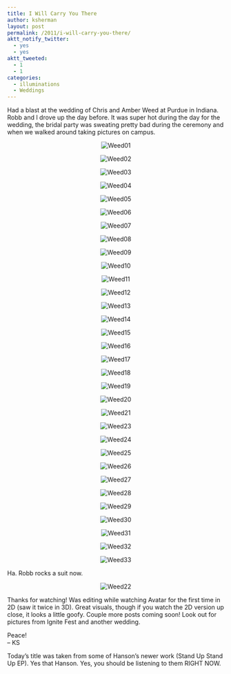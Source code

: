 ```yaml
---
title: I Will Carry You There
author: ksherman
layout: post
permalink: /2011/i-will-carry-you-there/
aktt_notify_twitter:
  - yes
  - yes
aktt_tweeted:
  - 1
  - 1
categories:
  - illuminations
  - Weddings
---
```

Had a blast at the wedding of Chris and Amber Weed at Purdue in Indiana. Robb and I drove up the day before. It was super hot during the day for the wedding, the bridal party was sweating pretty bad during the ceremony and when we walked around taking pictures on campus.

<p align="center">
  <img src="https://s3-us-west-2.amazonaws.com/assets.kshermphoto.com/2011PostsImages/August/WeedWedding-01.jpg" alt="Weed01" />
</p>

<p align="center">
  <img src="https://s3-us-west-2.amazonaws.com/assets.kshermphoto.com/2011PostsImages/August/WeedWedding-02.jpg" alt="Weed02" />
</p>

<p align="center">
  <img src="https://s3-us-west-2.amazonaws.com/assets.kshermphoto.com/2011PostsImages/August/WeedWedding-03.jpg" alt="Weed03" />
</p>

<p align="center">
  <img src="https://s3-us-west-2.amazonaws.com/assets.kshermphoto.com/2011PostsImages/August/WeedWedding-04.jpg" alt="Weed04" />
</p>

<p align="center">
  <img src="https://s3-us-west-2.amazonaws.com/assets.kshermphoto.com/2011PostsImages/August/WeedWedding-05.jpg" alt="Weed05" />
</p>

<p align="center">
  <img src="https://s3-us-west-2.amazonaws.com/assets.kshermphoto.com/2011PostsImages/August/WeedWedding-06.jpg" alt="Weed06" />
</p>

<p align="center">
  <img src="https://s3-us-west-2.amazonaws.com/assets.kshermphoto.com/2011PostsImages/August/WeedWedding-07.jpg" alt="Weed07" />
</p>

<p align="center">
  <img src="https://s3-us-west-2.amazonaws.com/assets.kshermphoto.com/2011PostsImages/August/WeedWedding-08.jpg" alt="Weed08" />
</p>

<p align="center">
  <img src="https://s3-us-west-2.amazonaws.com/assets.kshermphoto.com/2011PostsImages/August/WeedWedding-09.jpg" alt="Weed09" />
</p>

<p align="center">
  <img src="https://s3-us-west-2.amazonaws.com/assets.kshermphoto.com/2011PostsImages/August/WeedWedding-10.jpg" alt="Weed10" />
</p>

<p align="center">
  <img src="https://s3-us-west-2.amazonaws.com/assets.kshermphoto.com/2011PostsImages/August/WeedWedding-11.jpg" alt="Weed11" />
</p>

<p align="center">
  <img src="https://s3-us-west-2.amazonaws.com/assets.kshermphoto.com/2011PostsImages/August/WeedWedding-12.jpg" alt="Weed12" />
</p>

<p align="center">
  <img src="https://s3-us-west-2.amazonaws.com/assets.kshermphoto.com/2011PostsImages/August/WeedWedding-13.jpg" alt="Weed13" />
</p>

<p align="center">
  <img src="https://s3-us-west-2.amazonaws.com/assets.kshermphoto.com/2011PostsImages/August/WeedWedding-14.jpg" alt="Weed14" />
</p>

<p align="center">
  <img src="https://s3-us-west-2.amazonaws.com/assets.kshermphoto.com/2011PostsImages/August/WeedWedding-15.jpg" alt="Weed15" />
</p>

<p align="center">
  <img src="https://s3-us-west-2.amazonaws.com/assets.kshermphoto.com/2011PostsImages/August/WeedWedding-16.jpg" alt="Weed16" />
</p>

<p align="center">
  <img src="https://s3-us-west-2.amazonaws.com/assets.kshermphoto.com/2011PostsImages/August/WeedWedding-17.jpg" alt="Weed17" />
</p>

<p align="center">
  <img src="https://s3-us-west-2.amazonaws.com/assets.kshermphoto.com/2011PostsImages/August/WeedWedding-18.jpg" alt="Weed18" />
</p>

<p align="center">
  <img src="https://s3-us-west-2.amazonaws.com/assets.kshermphoto.com/2011PostsImages/August/WeedWedding-19.jpg" alt="Weed19" />
</p>

<p align="center">
  <img src="https://s3-us-west-2.amazonaws.com/assets.kshermphoto.com/2011PostsImages/August/WeedWedding-20.jpg" alt="Weed20" />
</p>

<p align="center">
  <img src="https://s3-us-west-2.amazonaws.com/assets.kshermphoto.com/2011PostsImages/August/WeedWedding-21.jpg" alt="Weed21" />
</p>

<p align="center">
  <img src="https://s3-us-west-2.amazonaws.com/assets.kshermphoto.com/2011PostsImages/August/WeedWedding-23.jpg" alt="Weed23" />
</p>

<p align="center">
  <img src="https://s3-us-west-2.amazonaws.com/assets.kshermphoto.com/2011PostsImages/August/WeedWedding-24.jpg" alt="Weed24" />
</p>

<p align="center">
  <img src="https://s3-us-west-2.amazonaws.com/assets.kshermphoto.com/2011PostsImages/August/WeedWedding-25.jpg" alt="Weed25" />
</p>

<p align="center">
  <img src="https://s3-us-west-2.amazonaws.com/assets.kshermphoto.com/2011PostsImages/August/WeedWedding-26.jpg" alt="Weed26" />
</p>

<p align="center">
  <img src="https://s3-us-west-2.amazonaws.com/assets.kshermphoto.com/2011PostsImages/August/WeedWedding-27.jpg" alt="Weed27" />
</p>

<p align="center">
  <img src="https://s3-us-west-2.amazonaws.com/assets.kshermphoto.com/2011PostsImages/August/WeedWedding-28.jpg" alt="Weed28" />
</p>

<p align="center">
  <img src="https://s3-us-west-2.amazonaws.com/assets.kshermphoto.com/2011PostsImages/August/WeedWedding-29.jpg" alt="Weed29" />
</p>

<p align="center">
  <img src="https://s3-us-west-2.amazonaws.com/assets.kshermphoto.com/2011PostsImages/August/WeedWedding-30.jpg" alt="Weed30" />
</p>

<p align="center">
  <img src="https://s3-us-west-2.amazonaws.com/assets.kshermphoto.com/2011PostsImages/August/WeedWedding-31.jpg" alt="Weed31" />
</p>

<p align="center">
  <img src="https://s3-us-west-2.amazonaws.com/assets.kshermphoto.com/2011PostsImages/August/WeedWedding-32.jpg" alt="Weed32" />
</p>

<p align="center">
  <img src="https://s3-us-west-2.amazonaws.com/assets.kshermphoto.com/2011PostsImages/August/WeedWedding-33.jpg" alt="Weed33" />
</p>

Ha. Robb rocks a suit now.

<p align="center">
  <img src="https://s3-us-west-2.amazonaws.com/assets.kshermphoto.com/2011PostsImages/August/WeedWedding-22.jpg" alt="Weed22" />
</p>

Thanks for watching! Was editing while watching Avatar for the first time in 2D (saw it twice in 3D). Great visuals, though if you watch the 2D version up close, it looks a little goofy. Couple more posts coming soon! Look out for pictures from Ignite Fest and another wedding.

Peace!  
&#8211; KS

Today&#8217;s title was taken from some of Hanson&#8217;s newer work (Stand Up Stand Up EP). Yes that Hanson. Yes, you should be listening to them RIGHT NOW.